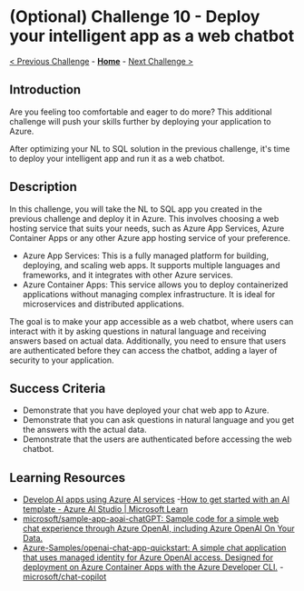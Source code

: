 # (Optional) Challenge 10 - Deploy your intelligent app as a web chatbot

[< Previous Challenge](./Challenge-09.md) - **[Home](../README.md)** - [Next Challenge >](./Challenge-11.md)
 
## Introduction

Are you feeling too comfortable and eager to do more? This additional challenge will push your skills further by deploying your application to Azure. 

After optimizing your NL to SQL solution in the previous challenge, it's time to deploy your intelligent app and run it as a web chatbot.

## Description

In this challenge, you will take the NL to SQL app you created in the previous challenge and deploy it in Azure. This involves choosing a web hosting service that suits your needs, such as Azure App Services, Azure Container Apps or any other Azure app hosting service of your preference.

- Azure App Services: This is a fully managed platform for building, deploying, and scaling web apps. It supports multiple languages and frameworks, and it integrates with other Azure services.
- Azure Container Apps: This service allows you to deploy containerized applications without managing complex infrastructure. It is ideal for microservices and distributed applications.

The goal is to make your app accessible as a web chatbot, where users can interact with it by asking questions in natural language and receiving answers based on actual data. Additionally, you need to ensure that users are authenticated before they can access the chatbot, adding a layer of security to your application.

## Success Criteria
- Demonstrate that you have deployed your chat web app to Azure.
- Demonstrate that you can ask questions in natural language and you get the answers with the actual data.
- Demonstrate that the users are authenticated before accessing the web chatbot.

## Learning Resources
- [Develop AI apps using Azure AI services](https://learn.microsoft.com/en-us/azure/developer/ai/intelligent-app-templates?pivots=dotnet)
-[How to get started with an AI template - Azure AI Studio | Microsoft Learn](https://learn.microsoft.com/en-us/azure/ai-studio/how-to/develop/ai-template-get-started?tabs=csharp)
- [microsoft/sample-app-aoai-chatGPT: Sample code for a simple web chat experience through Azure OpenAI, including Azure OpenAI On Your Data.](https://github.com/microsoft/sample-app-aoai-chatGPT)
- [Azure-Samples/openai-chat-app-quickstart: A simple chat application that uses managed identity for Azure OpenAI access. Designed for deployment on Azure Container Apps with the Azure Developer CLI.](https://github.com/Azure-Samples/openai-chat-app-quickstart)
-[microsoft/chat-copilot](https://github.com/microsoft/chat-copilot)
